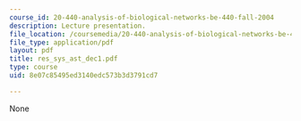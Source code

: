 ```yaml
---
course_id: 20-440-analysis-of-biological-networks-be-440-fall-2004
description: Lecture presentation.
file_location: /coursemedia/20-440-analysis-of-biological-networks-be-440-fall-2004/8e07c85495ed3140edc573b3d3791cd7_res_sys_ast_dec1.pdf
file_type: application/pdf
layout: pdf
title: res_sys_ast_dec1.pdf
type: course
uid: 8e07c85495ed3140edc573b3d3791cd7

---
```

None